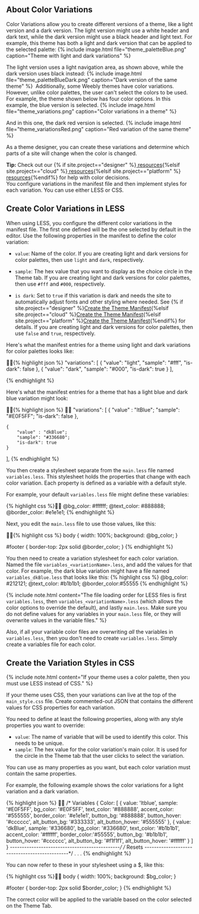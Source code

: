 ## About Color Variations

Color Variations allow you to create different versions of a theme, like a light version and a dark version. The light version might use a white header and dark text, while the dark version might use a black header and light text. For example, this theme has both a light and dark version that can be applied to the selected palette:
{% include image.html file="theme_paletteBlue.png" caption="Theme with light and dark variations" %}

The light version uses a light navigation area, as shown above, while the dark version uses black instead:
{% include image.html file="theme_paletteBlueDark.png" caption="Dark version of the same theme" %}
​
Additionally, some Weebly themes have color variations. However, unlike color palettes, the user can't select the colors to be used. For example, the theme shown below has four color options. In this example, the blue version is selected.
{% include image.html file="theme_variations.png" caption="Color variations in a theme" %}

And in this one, the dark red version is selected.
{% include image.html file="theme_variationsRed.png" caption="Red variation of the same theme" %}

​As a theme designer, you can create these variations and determine which parts of a site will change when the color is changed.

<div class="alert alert-success" role="alert"><i class="fa fa-check-square-o"></i> <b>Tip:</b> Check out our {% if site.project=="designer" %}<a href="ds_themes_design_resources.html"> resources</a>{%elsif site.project=="cloud" %}<a href="cl_themes_design_resources.html"> resources</a>{%elsif site.project=="platform" %}<a href="pf_themes_design_resources.html"> resources</a>{%endif%} for help with color decisions. </div>
​
You configure variations in the manifest file and then implement styles for each variation. You can use either LESS or CSS.

## Create Color Variations in LESS

When using LESS, you configure the different color variations in the manifest file. The first one defined will be the one selected by default in the editor.
Use the following properties in the manifest to define the color variation:

* `value`: Name of the color. If you are creating light and dark versions for color palettes, then use `light` and `dark`, respectively.

* `sample`: The hex value that you want to display as the choice circle in the Theme tab. If you are creating light and dark versions for color palettes, then use  `#fff` and `#000`, respectively.

* `is dark`: ​Set to `true` if this variation is dark and needs the site to automatically adjust fonts and other styling where needed. See {% if site.project=="designer" %}[Create the Theme Manifest](ds_themes_manifest.html){%elsif site.project=="cloud" %}[Create the Theme Manifest](cl_themes_manifest.html){%elsif site.project=="platform" %}[Create the Theme Manifest](pf_themes_manifest.html){%endif%} for details. If you are creating light and dark versions for color palettes, then use `false` and `true`, respectively.

Here's what the manifest entries for a theme using light and dark variations for color palettes looks like:

{% highlight json %}
"variations": [
    {
        "value": "light",
        "sample": "#fff",
        "is-dark": false
    },
    {
        "value": "dark",
        "sample": "#000",
        "is-dark": true
    }
],

{% endhighlight %}

​Here's what the manifest entries for a theme that has a light blue and dark blue variation might look:

{% highlight json %}

"variations": [
    {
        "value" : "ltBlue";
        "sample": "#E0F5FF";
        "is-dark": false
    },

    {
        "value" : "dkBlue";
        "sample": "#336680";
        "is-dark": true
    }
],
{% endhighlight %}

You then create a stylesheet separate from the `main.less` file named `variables.less`. This stylesheet holds the properties that change with each color variation. Each property is defined as a variable with a default style.

For example, your default `variables.less` file might define these variables:

{% highlight css %}
@bg_color: #ffffff;
@text_color: #888888;
@border_color: #e1e1e1;
{% endhighlight %}


Next, you edit the `main.less` file to use those values, like this:

{% highlight css %}
body {
    width: 100%;
    background: @bg_color;
}

#footer {
    border-top: 2px solid @border_color;
}
{% endhighlight %}

You then need to create a variation stylesheet for each color variation. Named the file `variables_<variationName>.less`, and add the values for that color.
For example, the dark blue variation might have a file named `variables_dkBlue.less` that looks like this:
{% highlight css %}
@bg_color: #212121;
@text_color: #b1b1b1;
@border_color:#55555
{% endhighlight %}

{% include note.html content="The file loading order for LESS files is first `variables.less`, then `variables_<variationName>.less` (which allows the color options to override the default), and lastly `main.less`. Make sure you do not define values for any variables in your `main.less` file, or they will overwrite values in the variable files." %}

Also, if all your variable color files are overwriting *all* the variables in `variables.less`, then you don't need to create `variables.less`. Simply create a variables file for each color.


##  Create the Variation Styles in CSS

{% include note.html content="If your theme uses a color palette, then you must use LESS instead of CSS." %}

If your theme uses CSS, then your variations can live at the top of the `main_style.css` file. Create commented-out JSON that contains the different values for CSS properties for each variation.

You need to define at least the following properties, along with any style properties you want to override:

* `value`: The name of variable that will be used to identify this color. This needs to be unique.
* `sample`: The hex value for the color variation's main color. It is used for the circle in the Theme tab that the user clicks to select the variation.

You can use as many properties as you want, but each color variation must contain the same properties.

For example, the following example shows the color variations for a light variation and a dark variation.

{% highlight json %}        
/* Variables
{
    Color: [
    {
        value: 'ltblue',
        sample: '#E0F5FF',
        bg_color: '#E0F5FF',
        text_color: '#888888',
        accent_color: '#555555',
        border_color: '#e1e1e1',
        button_bg: '#888888',
        button_hover: '#cccccc',
        alt_button_bg: '#333333',
        alt_button_hover: '#555555'
    },
    {
        value: 'dkBlue',
        sample: '#336680',
        bg_color: '#336680',
        text_color: '#b1b1b1',
        accent_color: '#ffffff',
        border_color:'#55555',
        button_bg: '#b1b1b1',
        button_hover: '#cccccc',
        alt_button_bg: '#f1f1f1',
        alt_button_hover: '#ffffff'
    }
    ]
}
----------------------------------------------*/
/* Resets
----------------------------------------------*/
. . .
{% endhighlight %}

You can now refer to these in your stylesheet using a $, like this:

{% highlight css %}
body {
    width: 100%;
    background: $bg_color;
}

#footer {
    border-top: 2px solid $border_color;
}
{% endhighlight %}

The correct color will be applied to the variable based on the color selected on the Theme Tab.